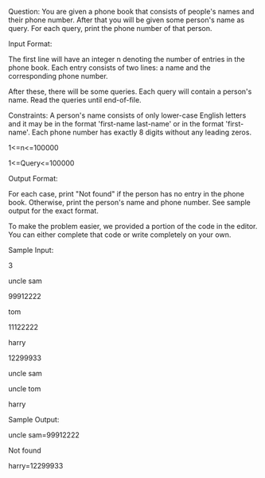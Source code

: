 Question: You are given a phone book that consists of people's names and their phone number. After that you will be given some person's name as query. For each query, print the phone number of that person.

Input Format:

The first line will have an integer n denoting the number of entries in the phone book. Each entry consists of two lines: a name and the corresponding phone number.

After these, there will be some queries. Each query will contain a person's name. Read the queries until end-of-file.

Constraints:
A person's name consists of only lower-case English letters and it may be in the format 'first-name last-name' or in the format 'first-name'. Each phone number has exactly 8 digits without any leading zeros.

1<=n<=100000

1<=Query<=100000

Output Format:

For each case, print "Not found" if the person has no entry in the phone book. Otherwise, print the person's name and phone number. See sample output for the exact format.

To make the problem easier, we provided a portion of the code in the editor. You can either complete that code or write completely on your own.

Sample Input:

3

uncle sam

99912222

tom

11122222

harry

12299933

uncle sam

uncle tom

harry


Sample Output:

uncle sam=99912222

Not found

harry=12299933
